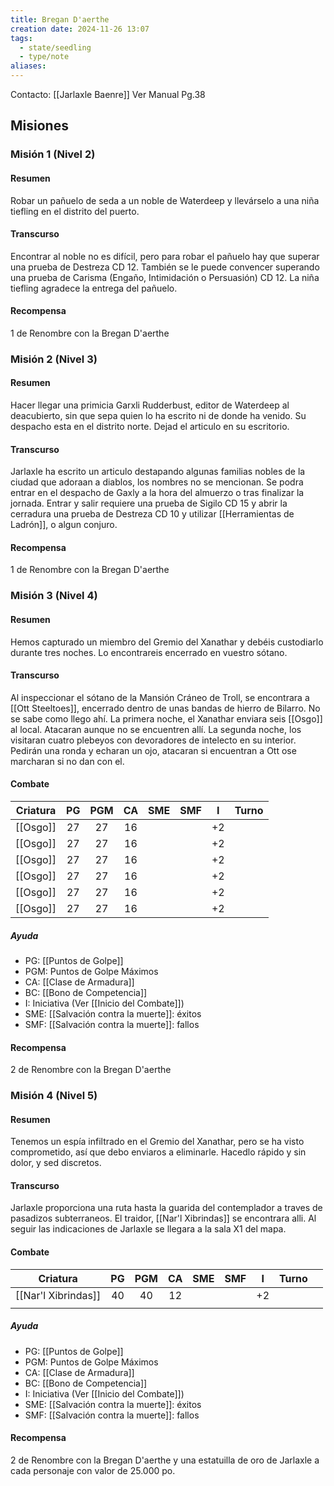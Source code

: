 ```yaml
---
title: Bregan D'aerthe
creation date: 2024-11-26 13:07
tags:
  - state/seedling
  - type/note
aliases:
---
```

Contacto: [[Jarlaxle Baenre]]
Ver Manual Pg.38

## Misiones

### Misión 1 (Nivel 2)

#### Resumen

Robar un pañuelo de seda a un noble de Waterdeep y llevárselo a una niña tiefling en el distrito del puerto.

#### Transcurso

Encontrar al noble no es difícil, pero para robar el pañuelo hay que superar una prueba de Destreza CD 12. También se le puede convencer superando una prueba de Carisma (Engaño, Intimidación o Persuasión) CD 12. La niña tiefling agradece la entrega del pañuelo.

#### Recompensa

1 de Renombre con la Bregan D'aerthe

### Misión 2 (Nivel 3)

#### Resumen

Hacer llegar una primicia Garxli Rudderbust, editor de Waterdeep al deacubierto, sin que sepa quien lo ha escrito ni de donde ha venido. Su despacho esta en el distrito norte. Dejad el articulo en su escritorio.

#### Transcurso

Jarlaxle ha escrito un articulo destapando algunas familias nobles de la ciudad que adoraan a diablos, los nombres no se mencionan. Se podra entrar en el despacho de Gaxly a la hora del almuerzo o tras finalizar la jornada. Entrar y salir requiere una prueba de Sigilo CD 15 y abrir la cerradura una prueba de Destreza CD 10 y utilizar [[Herramientas de Ladrón]], o algun conjuro.

#### Recompensa

1 de Renombre con la Bregan D'aerthe

### Misión 3 (Nivel 4)

#### Resumen

Hemos capturado un miembro del Gremio del Xanathar y debéis custodiarlo durante tres noches. Lo encontrareis encerrado en vuestro sótano.

#### Transcurso

Al inspeccionar el sótano de la Mansión Cráneo de Troll, se encontrara a [[Ott Steeltoes]], encerrado dentro de unas bandas de hierro de Bilarro. No se sabe como llego ahí. La primera noche, el Xanathar enviara seis [[Osgo]] al local. Atacaran aunque no se encuentren allí. La segunda noche, los visitaran cuatro plebeyos con devoradores de intelecto en su interior. Pedirán una ronda y echaran un ojo, atacaran si encuentran a Ott ose marcharan si no dan con el.

#### Combate

| Criatura | PG  | PGM | CA  | SME | SMF |  I  | Turno |
| :------: | :-: | :-: | :-: | :-: | :-: | :-: | :---: |
| [[Osgo]] | 27  | 27  | 16  |     |     | +2  |       |
| [[Osgo]] | 27  | 27  | 16  |     |     | +2  |       |
| [[Osgo]] | 27  | 27  | 16  |     |     | +2  |       |
| [[Osgo]] | 27  | 27  | 16  |     |     | +2  |       |
| [[Osgo]] | 27  | 27  | 16  |     |     | +2  |       |
| [[Osgo]] | 27  | 27  | 16  |     |     | +2  |       |
##### Ayuda

- PG: [[Puntos de Golpe]]
- PGM: Puntos de Golpe Máximos
- CA: [[Clase de Armadura]]
- BC: [[Bono de Competencia]]
- I: Iniciativa (Ver [[Inicio del Combate]])
- SME: [[Salvación contra la muerte]]: éxitos
- SMF: [[Salvación contra la muerte]]: fallos

#### Recompensa

2 de Renombre con la Bregan D'aerthe

### Misión 4 (Nivel 5)

#### Resumen

Tenemos un espía infiltrado en el Gremio del Xanathar, pero se ha visto comprometido, así que debo enviaros a eliminarle. Hacedlo rápido y sin dolor, y sed discretos.

#### Transcurso

Jarlaxle proporciona una ruta hasta la guarida del contemplador a traves de pasadizos subterraneos. El traidor, [[Nar'l Xibrindas]] se encontrara alli. Al seguir las indicaciones de Jarlaxle se llegara a la sala X1 del mapa.

#### Combate

|      Criatura       | PG  | PGM | CA  | SME | SMF |  I  | Turno |     |
| :-----------------: | :-: | :-: | :-: | :-: | :-: | :-: | :---: | --- |
| [[Nar'l Xibrindas]] | 40  | 40  | 12  |     |     | +2  |       |     |
|                     |     |     |     |     |     |     |       |     |
##### Ayuda
- PG: [[Puntos de Golpe]]
- PGM: Puntos de Golpe Máximos
- CA: [[Clase de Armadura]]
- BC: [[Bono de Competencia]]
- I: Iniciativa (Ver [[Inicio del Combate]])
- SME: [[Salvación contra la muerte]]: éxitos
- SMF: [[Salvación contra la muerte]]: fallos

#### Recompensa

2 de Renombre con la Bregan D'aerthe y una estatuilla de oro de Jarlaxle a cada personaje con valor de 25.000 po.